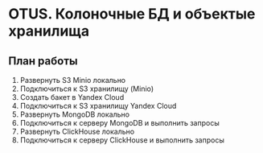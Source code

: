 # OTUS. Колоночные БД и объектые хранилища

## План работы

1. Развернуть S3 Minio локально
2. Подключиться к S3 хранилищу (Minio)
3. Создать бакет в Yandex Cloud
4. Подключиться к S3 хранилищу Yandex Cloud
5. Развернуть MongoDB локально
6. Подключиться к серверу MongoDB и выполнить запросы
7. Развернуть ClickHouse локально
8. Подключиться к серверу ClickHouse и выполнить запросы